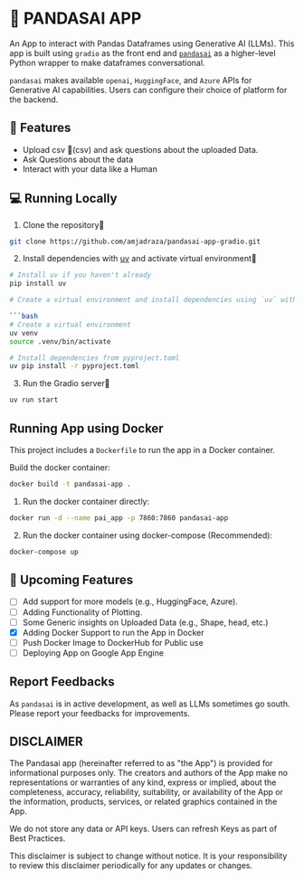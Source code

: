 # 📖 PANDASAI APP

An App to interact with Pandas Dataframes using Generative AI (LLMs). This app is built using `gradio` as the front end and [`pandasai`](https://github.com/gventuri/pandas-ai) as a higher-level Python wrapper to make dataframes conversational.

`pandasai` makes available `openai`, `HuggingFace`, and `Azure` APIs for Generative AI capabilities. 
Users can configure their choice of platform for the backend.  

## 🔧 Features

- Upload csv 📁(csv) and ask questions about the uploaded Data.
- Ask Questions about the data
- Interact with your data like a Human

## 💻 Running Locally

1. Clone the repository📂

```bash
git clone https://github.com/amjadraza/pandasai-app-gradio.git
```

2. Install dependencies with [uv](https://github.com/astral-sh/uv) and activate virtual environment🔨

```bash
# Install uv if you haven't already
pip install uv

# Create a virtual environment and install dependencies using `uv` with `pyproject.toml` file

```bash
# Create a virtual environment
uv venv
source .venv/bin/activate

# Install dependencies from pyproject.toml
uv pip install -r pyproject.toml
```

3. Run the Gradio server🚀

```bash
uv run start
```

## Running App using Docker

This project includes a `Dockerfile` to run the app in a Docker container.

Build the docker container:

```bash
docker build -t pandasai-app .
```

1. Run the docker container directly:

```bash
docker run -d --name pai_app -p 7860:7860 pandasai-app
```

2. Run the docker container using docker-compose (Recommended):

```bash
docker-compose up
```

## 🚀 Upcoming Features

- [ ] Add support for more models (e.g., HuggingFace, Azure).
- [ ] Adding Functionality of Plotting.
- [ ] Some Generic insights on Uploaded Data (e.g., Shape, head, etc.)
- [x] Adding Docker Support to run the App in Docker
- [ ] Push Docker Image to DockerHub for Public use
- [ ] Deploying App on Google App Engine

## Report Feedbacks

As `pandasai` is in active development, as well as LLMs sometimes go south. 
Please report your feedbacks for improvements. 

## DISCLAIMER

The Pandasai app (hereinafter referred to as "the App") is provided for informational purposes only. 
The creators and authors of the App make no representations or warranties of any kind, 
express or implied, about the completeness, accuracy, reliability, suitability, 
or availability of the App or the information, products, services, 
or related graphics contained in the App.

We do not store any data or API keys. Users can refresh Keys as part of Best Practices.

This disclaimer is subject to change without notice. It is your responsibility to review this disclaimer periodically 
for any updates or changes.
